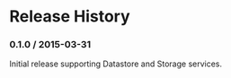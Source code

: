 # Release History

### 0.1.0 / 2015-03-31

Initial release supporting Datastore and Storage services.
